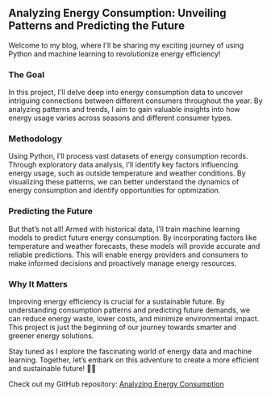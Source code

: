 

## Analyzing Energy Consumption: Unveiling Patterns and Predicting the Future
Welcome to my blog, where I'll be sharing my exciting journey of using Python and machine learning to revolutionize energy efficiency!

### The Goal
In this project, I'll delve deep into energy consumption data to uncover intriguing connections between different consumers throughout the year. By analyzing patterns and trends, I aim to gain valuable insights into how energy usage varies across seasons and different consumer types.

### Methodology
Using Python, I’ll process vast datasets of energy consumption records. Through exploratory data analysis, I’ll identify key factors influencing energy usage, such as outside temperature and weather conditions. By visualizing these patterns, we can better understand the dynamics of energy consumption and identify opportunities for optimization.

### Predicting the Future
But that’s not all! Armed with historical data, I’ll train machine learning models to predict future energy consumption. By incorporating factors like temperature and weather forecasts, these models will provide accurate and reliable predictions. This will enable energy providers and consumers to make informed decisions and proactively manage energy resources.

### Why It Matters
Improving energy efficiency is crucial for a sustainable future. By understanding consumption patterns and predicting future demands, we can reduce energy waste, lower costs, and minimize environmental impact. This project is just the beginning of our journey towards smarter and greener energy solutions.

Stay tuned as I explore the fascinating world of energy data and machine learning. Together, let’s embark on this adventure to create a more efficient and sustainable future! 🌱🔋

Check out my GitHub repository: [Analyzing Energy Consumption](https://github.com/happiness133-python/python)
